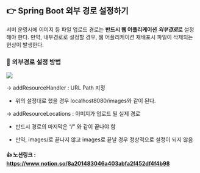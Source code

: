 ## 👉 Spring Boot 외부 경로 설정하기

서버 운영시에 이미지 등 파일 업로드 경로는 **반드시 웹 어플리케이션 *외부경로*로** 설정해야 한다. 만약, 내부경로로 설정할 경우, 웹 어플리케이션 재배포시 파일이 삭제되는 현상이 발생한다.

### 🐑 외부경로 설정 방법

<img src="https://s3.us-west-2.amazonaws.com/secure.notion-static.com/fa213729-05ce-4570-a843-a2c7f97b13ac/Untitled.png?X-Amz-Algorithm=AWS4-HMAC-SHA256&X-Amz-Content-Sha256=UNSIGNED-PAYLOAD&X-Amz-Credential=AKIAT73L2G45EIPT3X45%2F20220204%2Fus-west-2%2Fs3%2Faws4_request&X-Amz-Date=20220204T081141Z&X-Amz-Expires=86400&X-Amz-Signature=78a5b12fc78df626081f4db9e0dfee8fddbbe32aa1c107474e82fd0bad7b4acd&X-Amz-SignedHeaders=host&response-content-disposition=filename%20%3D%22Untitled.png%22&x-id=GetObject">

→ addResourceHandler : URL Path 지정

  - 위의 설정대로 했을 경우 localhost8080/images와 같이 된다.

→ addResourceLocations : 이미지가 업로드 될 실제 경로

  - 반드시 경로의 마지막은 “/” 와 같이 끝나야 함

  - 만약, images/로 끝나지 않고 images로 끝날 경우 정상적으로 설정이 되지 않음
  
  #### 👍 노션링크 : https://www.notion.so/8a201483046a403abfa2f452df4f4b98
